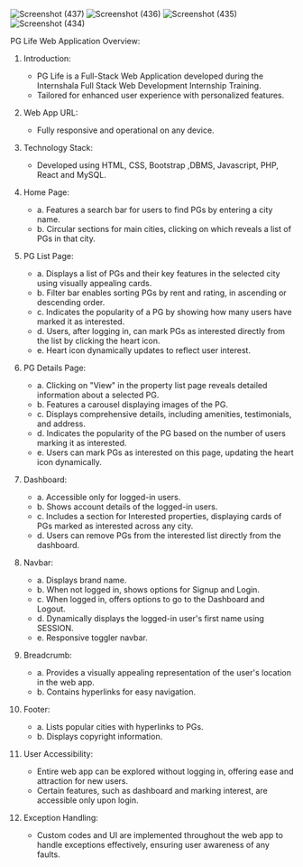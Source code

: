 ![Screenshot (437)](https://github.com/saishriya4/PG-LIFE---Internshala/assets/112546603/26184c18-d91b-4b41-bb19-25f42a6b38c8)
![Screenshot (436)](https://github.com/saishriya4/PG-LIFE---Internshala/assets/112546603/bbd644b2-acf7-41f9-a7ae-4f32d04502f1)
![Screenshot (435)](https://github.com/saishriya4/PG-LIFE---Internshala/assets/112546603/6a4b6a2f-f0db-4101-b995-c0c0c2b91644)
![Screenshot (434)](https://github.com/saishriya4/PG-LIFE---Internshala/assets/112546603/99d6e49e-882a-47cd-b388-da7ac633665e)

PG Life Web Application Overview:

1. Introduction:
   - PG Life is a Full-Stack Web Application developed during the Internshala Full Stack Web Development Internship Training.
   - Tailored for enhanced user experience with personalized features.

2. Web App URL:
   - Fully responsive and operational on any device.

3. Technology Stack:
   - Developed using HTML, CSS, Bootstrap ,DBMS, Javascript, PHP, React and MySQL.

4. Home Page:
   - a. Features a search bar for users to find PGs by entering a city name.
   - b. Circular sections for main cities, clicking on which reveals a list of PGs in that city.

5. PG List Page:
   - a. Displays a list of PGs and their key features in the selected city using visually appealing cards.
   - b. Filter bar enables sorting PGs by rent and rating, in ascending or descending order.
   - c. Indicates the popularity of a PG by showing how many users have marked it as interested.
   - d. Users, after logging in, can mark PGs as interested directly from the list by clicking the heart icon.
   - e. Heart icon dynamically updates to reflect user interest.

6. PG Details Page:
   - a. Clicking on "View" in the property list page reveals detailed information about a selected PG.
   - b. Features a carousel displaying images of the PG.
   - c. Displays comprehensive details, including amenities, testimonials, and address.
   - d. Indicates the popularity of the PG based on the number of users marking it as interested.
   - e. Users can mark PGs as interested on this page, updating the heart icon dynamically.

7. Dashboard:
   - a. Accessible only for logged-in users.
   - b. Shows account details of the logged-in users.
   - c. Includes a section for Interested properties, displaying cards of PGs marked as interested across any city.
   - d. Users can remove PGs from the interested list directly from the dashboard.

8. Navbar:
   - a. Displays brand name.
   - b. When not logged in, shows options for Signup and Login.
   - c. When logged in, offers options to go to the Dashboard and Logout.
   - d. Dynamically displays the logged-in user's first name using SESSION.
   - e. Responsive toggler navbar.

9. Breadcrumb:
   - a. Provides a visually appealing representation of the user's location in the web app.
   - b. Contains hyperlinks for easy navigation.

10. Footer:
    - a. Lists popular cities with hyperlinks to PGs.
    - b. Displays copyright information.

11. User Accessibility:
    - Entire web app can be explored without logging in, offering ease and attraction for new users.
    - Certain features, such as dashboard and marking interest, are accessible only upon login.

12. Exception Handling:
    - Custom codes and UI are implemented throughout the web app to handle exceptions effectively, ensuring user awareness of any faults.
